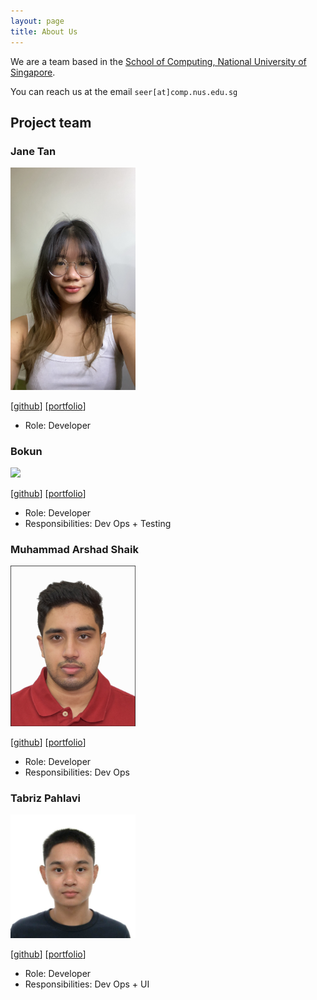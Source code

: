```yaml
---
layout: page
title: About Us
---
```


We are a team based in the [School of Computing, National University of Singapore](http://www.comp.nus.edu.sg).

You can reach us at the email `seer[at]comp.nus.edu.sg`

## Project team

### Jane Tan

<img src="images/sembcorpp.png" width="200px">


[[github](https://github.com/sembcorpp)]
[[portfolio](team/sembcorpp.md)]

* Role: Developer

### Bokun

<img src="images/johndoe.png" width="200px">

[[github](http://github.com/bokung)]
[[portfolio](team/bokung.md)]

* Role: Developer
* Responsibilities: Dev Ops + Testing

### Muhammad Arshad Shaik

<img src="images/fireradical22.png" width="200px">

[[github](http://github.com/FireRadical22)] [[portfolio](team/fireradical22.md)]

* Role: Developer
* Responsibilities: Dev Ops

### Tabriz Pahlavi

<img src="images/tabrizplv.png" width="200px">

[[github](http://github.com/TabrizPlv)]
[[portfolio](team/tabrizplv.md)]

* Role: Developer
* Responsibilities: Dev Ops + UI
